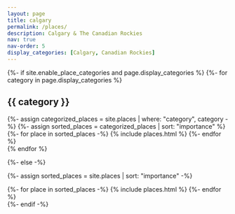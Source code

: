```yaml
---
layout: page
title: calgary
permalink: /places/
description: Calgary & The Canadian Rockies
nav: true
nav-order: 5
display_categories: [Calgary, Canadian Rockies]
---
```


<div class="places">
{%- if site.enable_place_categories and page.display_categories %}
  <!-- Display categorized places -->
  {%- for category in page.display_categories %}
  <h2 class="category">{{ category }}</h2>
  {%- assign categorized_places = site.places | where: "category", category -%}
  {%- assign sorted_places = categorized_places | sort: "importance" %}
  <!-- Generate cards for each project -->
  <div class="grid">
    {%- for place in sorted_places -%}
      {% include places.html %}
    {%- endfor %}
  </div>
  {% endfor %}

{%- else -%}
<!-- Display places without categories -->
  {%- assign sorted_places = site.places | sort: "importance" -%}
  <!-- Generate cards for each project -->
  <div class="grid">
    {%- for place in sorted_places -%}
      {% include places.html %}
    {%- endfor %}
  </div>
{%- endif -%}
</div>